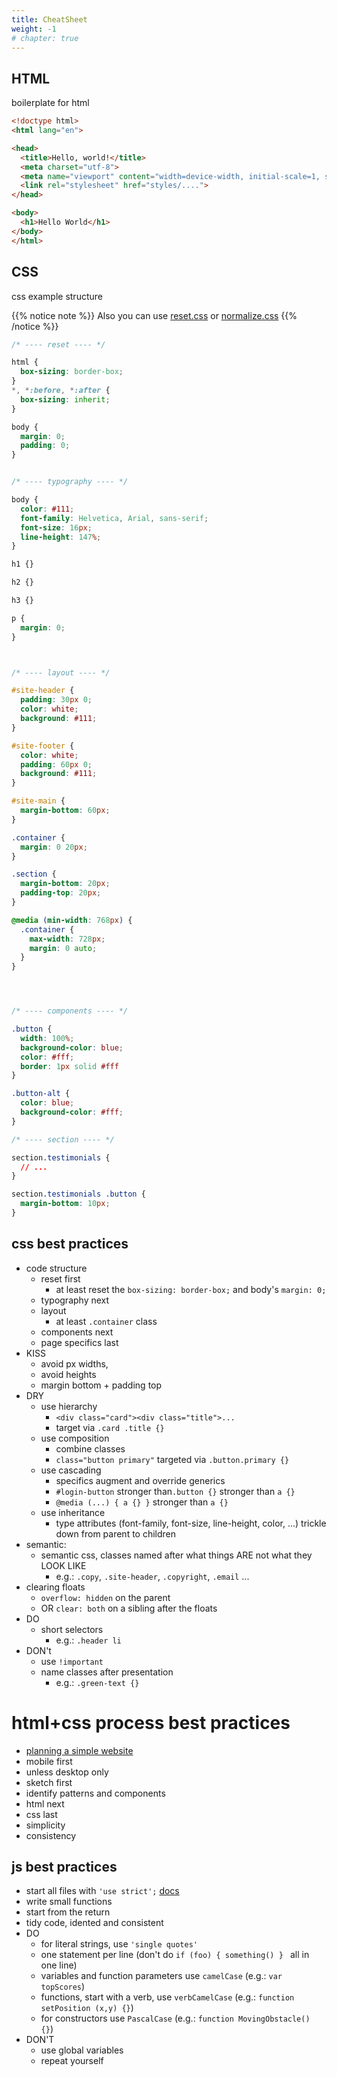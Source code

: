 ```yaml
---
title: CheatSheet
weight: -1
# chapter: true
---
```



## HTML

boilerplate for html

```html
<!doctype html>
<html lang="en">

<head>
  <title>Hello, world!</title>
  <meta charset="utf-8">
  <meta name="viewport" content="width=device-width, initial-scale=1, shrink-to-fit=no">
  <link rel="stylesheet" href="styles/....">
</head>

<body>
  <h1>Hello World</h1>
</body>
</html>
```

## CSS

css example structure

{{% notice note %}}
Also you can use [reset.css](https://cssreset.com/scripts/eric-meyer-reset-css/) or [normalize.css](https://necolas.github.io/normalize.css/)
{{% /notice %}}

```css
/* ---- reset ---- */

html {
  box-sizing: border-box;
}
*, *:before, *:after {
  box-sizing: inherit;
}

body {
  margin: 0;
  padding: 0;
}


/* ---- typography ---- */

body {
  color: #111;
  font-family: Helvetica, Arial, sans-serif;
  font-size: 16px;
  line-height: 147%;
}

h1 {}

h2 {}

h3 {}

p {
  margin: 0;
}



/* ---- layout ---- */

#site-header {
  padding: 30px 0;
  color: white;
  background: #111;
}

#site-footer {
  color: white;
  padding: 60px 0;
  background: #111;
}

#site-main {
  margin-bottom: 60px;
}

.container {
  margin: 0 20px;
}

.section {
  margin-bottom: 20px;
  padding-top: 20px;
}

@media (min-width: 768px) {
  .container {
    max-width: 728px;
    margin: 0 auto;
  }
}




/* ---- components ---- */

.button {
  width: 100%;
  background-color: blue;
  color: #fff;
  border: 1px solid #fff
}

.button-alt {
  color: blue;
  background-color: #fff;
}

/* ---- section ---- */

section.testimonials {
  // ...
}

section.testimonials .button {
  margin-bottom: 10px;
}
```

## css best practices

- code structure
  - reset first
    - at least reset the `box-sizing: border-box;` and body's `margin: 0;`
  - typography next
  - layout
    - at least `.container` class
  - components next
  - page specifics last
- KISS
  - avoid px widths,
  - avoid heights
  - margin bottom + padding top
- DRY
  - use hierarchy
    - `<div class="card"><div class="title">...`
    - target via `.card .title {}`
  - use composition
    - combine classes
    - `class="button primary"`  targeted via `.button.primary {}`
  - use cascading
    - specifics augment and override generics
    - `#login-button` stronger than`.button {}` stronger than `a {}`
    - `@media (...) { a {} }` stronger than `a {}`
  - use inheritance
    - type attributes (font-family, font-size, line-height, color, ...) trickle down from parent to children
- semantic:
  - semantic css, classes named after what things ARE not what they LOOK LIKE
    - e.g.: `.copy`, `.site-header`, `.copyright`, `.email` ...
- clearing floats
  - `overflow: hidden` on the parent
  - OR `clear: both` on a sibling after the floats
- DO
  - short selectors
    - e.g.: `.header li`
- DON't
  - use `!important`
  - name classes after presentation
    - e.g.: `.green-text {}`

# html+css process best practices

- [planning a simple website](https://developer.mozilla.org/en-US/docs/Learn/HTML/Introduction_to_HTML/Document_and_website_structure#Enter_HTML5_structural_elements#Planning_a_simple_website)
- mobile first
- unless desktop only
- sketch first
- identify patterns and components
- html next
- css last
- simplicity
- consistency

## js best practices

- start all files with  `'use strict';` [docs](https://developer.mozilla.org/en-US/docs/Web/JavaScript/Reference/Strict_mode)
- write small functions
- start from the return
- tidy code, idented and consistent
- DO
  - for literal strings, use `'single quotes'`
  - one statement per line (don't do `if (foo) { something() } ` all in one line)
  - variables and function parameters use `camelCase` (e.g.: `var topScores`)
  - functions, start with a verb, use `verbCamelCase` (e.g.: `function setPosition (x,y) {}`)
  - for constructors use `PascalCase` (e.g.: `function MovingObstacle() {}`)
- DON'T
  - use global variables
  - repeat yourself
